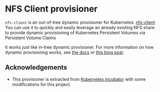 # NFS Client provisioner

`nfs-client` is an out-of-tree dynamic provisioner for Kubernetes.
[nfs-client](https://github.com/kubernetes-incubator/external-storage/tree/master/nfs-client)
You can use it to quickly and easily leverage an already existing NFS share to provide 
dynamic provisioning of Kubernetes Persistent Volumes via Persistent Volume Claims

It works just like in-tree dynamic provisioner. For more information on how
dynamic provisioning works, see [the docs](http://kubernetes.io/docs/user-guide/persistent-volumes/)
or [this blog post](http://blog.kubernetes.io/2016/10/dynamic-provisioning-and-storage-in-kubernetes.html).

## Acknowledgements

- This provisioner is extracted from [Kubernetes incubator](https://github.com/kubernetes-incubator/external-storage/tree/master/nfs-client)
with some modifications for this project.

